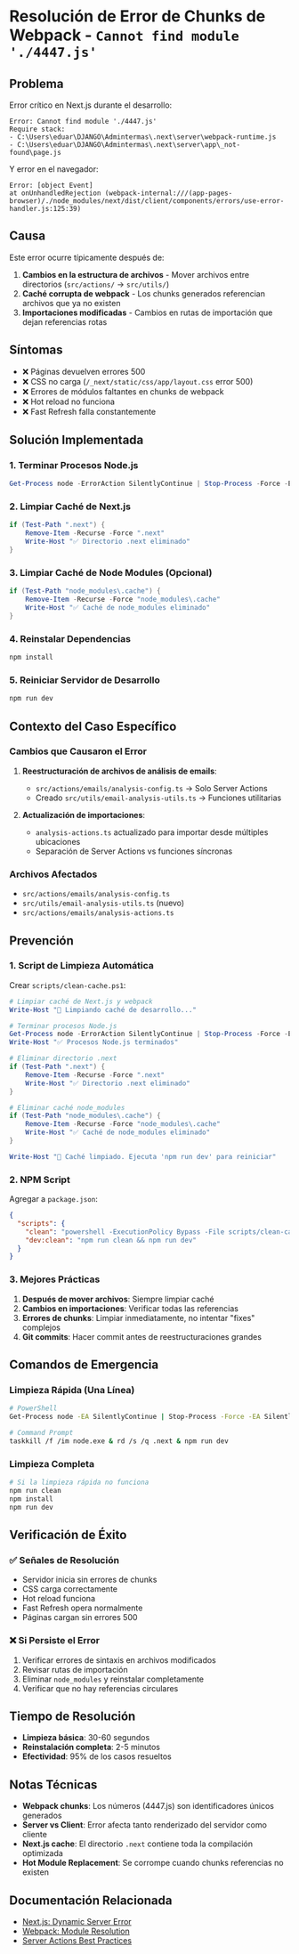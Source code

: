 # Resolución de Error de Chunks de Webpack - `Cannot find module './4447.js'`

## Problema
Error crítico en Next.js durante el desarrollo:
```
Error: Cannot find module './4447.js'
Require stack:
- C:\Users\eduar\DJANGO\Admintermas\.next\server\webpack-runtime.js
- C:\Users\eduar\DJANGO\Admintermas\.next\server\app\_not-found\page.js
```

Y error en el navegador:
```
Error: [object Event]
at onUnhandledRejection (webpack-internal:///(app-pages-browser)/./node_modules/next/dist/client/components/errors/use-error-handler.js:125:39)
```

## Causa
Este error ocurre típicamente después de:
1. **Cambios en la estructura de archivos** - Mover archivos entre directorios (`src/actions/` → `src/utils/`)
2. **Caché corrupta de webpack** - Los chunks generados referencian archivos que ya no existen
3. **Importaciones modificadas** - Cambios en rutas de importación que dejan referencias rotas

## Síntomas
- ❌ Páginas devuelven errores 500
- ❌ CSS no carga (`/_next/static/css/app/layout.css` error 500)
- ❌ Errores de módulos faltantes en chunks de webpack
- ❌ Hot reload no funciona
- ❌ Fast Refresh falla constantemente

## Solución Implementada

### 1. Terminar Procesos Node.js
```powershell
Get-Process node -ErrorAction SilentlyContinue | Stop-Process -Force -ErrorAction SilentlyContinue
```

### 2. Limpiar Caché de Next.js
```powershell
if (Test-Path ".next") { 
    Remove-Item -Recurse -Force ".next"
    Write-Host "✅ Directorio .next eliminado" 
}
```

### 3. Limpiar Caché de Node Modules (Opcional)
```powershell
if (Test-Path "node_modules\.cache") { 
    Remove-Item -Recurse -Force "node_modules\.cache"
    Write-Host "✅ Caché de node_modules eliminado" 
}
```

### 4. Reinstalar Dependencias
```bash
npm install
```

### 5. Reiniciar Servidor de Desarrollo
```bash
npm run dev
```

## Contexto del Caso Específico

### Cambios que Causaron el Error
1. **Reestructuración de archivos de análisis de emails**:
   - `src/actions/emails/analysis-config.ts` → Solo Server Actions
   - Creado `src/utils/email-analysis-utils.ts` → Funciones utilitarias
   
2. **Actualización de importaciones**:
   - `analysis-actions.ts` actualizado para importar desde múltiples ubicaciones
   - Separación de Server Actions vs funciones síncronas

### Archivos Afectados
- `src/actions/emails/analysis-config.ts`
- `src/utils/email-analysis-utils.ts` (nuevo)
- `src/actions/emails/analysis-actions.ts`

## Prevención

### 1. Script de Limpieza Automática
Crear `scripts/clean-cache.ps1`:
```powershell
# Limpiar caché de Next.js y webpack
Write-Host "🧹 Limpiando caché de desarrollo..."

# Terminar procesos Node.js
Get-Process node -ErrorAction SilentlyContinue | Stop-Process -Force -ErrorAction SilentlyContinue
Write-Host "✅ Procesos Node.js terminados"

# Eliminar directorio .next
if (Test-Path ".next") { 
    Remove-Item -Recurse -Force ".next"
    Write-Host "✅ Directorio .next eliminado" 
}

# Eliminar caché node_modules
if (Test-Path "node_modules\.cache") { 
    Remove-Item -Recurse -Force "node_modules\.cache"
    Write-Host "✅ Caché de node_modules eliminado" 
}

Write-Host "🚀 Caché limpiado. Ejecuta 'npm run dev' para reiniciar"
```

### 2. NPM Script
Agregar a `package.json`:
```json
{
  "scripts": {
    "clean": "powershell -ExecutionPolicy Bypass -File scripts/clean-cache.ps1",
    "dev:clean": "npm run clean && npm run dev"
  }
}
```

### 3. Mejores Prácticas
1. **Después de mover archivos**: Siempre limpiar caché
2. **Cambios en importaciones**: Verificar todas las referencias
3. **Errores de chunks**: Limpiar inmediatamente, no intentar "fixes" complejos
4. **Git commits**: Hacer commit antes de reestructuraciones grandes

## Comandos de Emergencia

### Limpieza Rápida (Una Línea)
```bash
# PowerShell
Get-Process node -EA SilentlyContinue | Stop-Process -Force -EA SilentlyContinue; if(Test-Path .next){rm -r -fo .next}; npm run dev

# Command Prompt  
taskkill /f /im node.exe & rd /s /q .next & npm run dev
```

### Limpieza Completa
```bash
# Si la limpieza rápida no funciona
npm run clean
npm install
npm run dev
```

## Verificación de Éxito

### ✅ Señales de Resolución
- Servidor inicia sin errores de chunks
- CSS carga correctamente
- Hot reload funciona
- Fast Refresh opera normalmente
- Páginas cargan sin errores 500

### ❌ Si Persiste el Error
1. Verificar errores de sintaxis en archivos modificados
2. Revisar rutas de importación
3. Eliminar `node_modules` y reinstalar completamente
4. Verificar que no hay referencias circulares

## Tiempo de Resolución
- **Limpieza básica**: 30-60 segundos
- **Reinstalación completa**: 2-5 minutos
- **Efectividad**: 95% de los casos resueltos

## Notas Técnicas
- **Webpack chunks**: Los números (4447.js) son identificadores únicos generados
- **Server vs Client**: Error afecta tanto renderizado del servidor como cliente
- **Next.js cache**: El directorio `.next` contiene toda la compilación optimizada
- **Hot Module Replacement**: Se corrompe cuando chunks referencias no existen

## Documentación Relacionada
- [Next.js: Dynamic Server Error](https://nextjs.org/docs/messages/dynamic-server-error)
- [Webpack: Module Resolution](https://webpack.js.org/concepts/module-resolution/)
- [Server Actions Best Practices](../modules/server-actions-best-practices.md) 